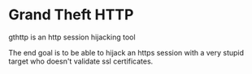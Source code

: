 # Grand Theft HTTP
gthttp is an http session hijacking tool

The end goal is to be able to hijack an https session with a very stupid target who doesn't
validate ssl certificates.

